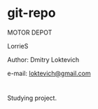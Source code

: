 # git-repo
MOTOR DEPOT

LorrieS

Author: Dmitry Loktevich

e-mail: loktevich@gmail.com
#
Studying project.
